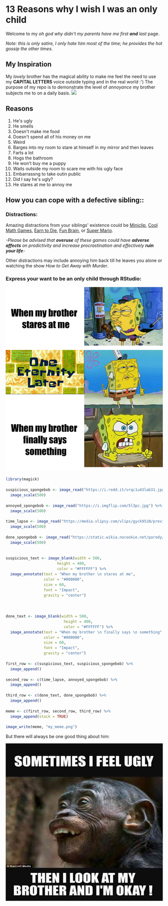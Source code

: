 # 13 Reasons why I wish I was an only child
Welcome to my *oh god why didn't my parents have me first **and** last* page.

*Note: this is only satire, I only hate him most of the time; he provides the hot gossip the other times.*

## My Inspiration
My *lovely* brother has the magical ability to make me feel the need to use my **CAPITAL LETTERS** voice outside typing and in the real world :')
The purpose of my repo is to demonstrate the level of *annoyance* my brother subjects me to on a daily basis.
![](https://c8p9p3e5.rocketcdn.me/wp-content/uploads/2019/04/brother-becomes-stupid.jpg)
## Reasons

1. He's ugly
2. He smells
3. Doesn't make me food
4. Doesn't spend all of his money on me
5. Weird
6. Barges into my room to stare at himself in my mirror and then leaves
7.  Farts a lot
8.  Hogs the bathroom
9.  He won't buy me a puppy
10.  Waits outside my room to scare me with his ugly face
11.  Embarrassng to take outin public
12.  Did I say he's ugly?
13.  He stares at me to annoy me

[](my_meme.png)

## How you can cope with a defective sibling::
### Distractions:
Amazing distractions from your siblings' existence could be [Miniclip](https://www.miniclip.com/games/en/#privacy-settings), [Cool Math Games](https://www.coolmathgames.com/), [Earn to Die](https://earntodie.co/), [Fun Brain](https://www.funbrain.com/), or [Super Mario](https://supermario-game.com/).

*-Please be advised that **overuse** of these games could have **adverse affects** on prodictivity and increase procrastination and effectively **ruin your life**-*

Other distractions may include annoying him back till he leaves you alone or watching the show *How to Get Away with Murder*.

### **Express your want to be an only child through RStudio:**

![](my_meme.png)

```r
library(magick)

suspicious_spongebob <- image_read("https://i.redd.it/vrqc1u43lab31.jpg") %>%
  image_scale(500)

annoyed_spongebob <- image_read("https://i.imgflip.com/5l3pc.jpg") %>%
  image_scale(500)

time_lapse <- image_read("https://media.vlipsy.com/vlips/gyck95iN/preview.jpg") %>%
  image_scale(500)

done_spongebob <- image_read("https://static.wikia.nocookie.net/parody/images/8/88/Piss_Off_SpongeBob.jpg/revision/latest?cb=20200728113229") %>%
  image_scale(500)


suspicious_text <- image_blank(width = 500, 
                       height = 400, 
                       color = "#FFFFFF") %>%
  image_annotate(text = "When my brother \n stares at me",
                 color = "#000000",
                 size = 60,
                 font = "Impact",
                 gravity = "center")
                 


done_text <- image_blank(width = 500, 
                          height = 400, 
                          color = "#FFFFFF") %>%
  image_annotate(text = "When my brother \n finally says \n something",
                 color = "#000000",
                 size = 60,
                 font = "Impact",
                 gravity = "center")

first_row <- c(suspicious_text, suspicious_spongebob) %>%
  image_append()

second_row <- c(time_lapse, annoyed_spongebob) %>%
  image_append()

third_row <- c(done_text, done_spongebob) %>%
  image_append()

meme <- c(first_row, second_row, third_row) %>%
  image_append(stack = TRUE)

image_write(meme, "my_meme.png")
  ```

But there will always be one good thing about him:


![](monkey.jpg)
